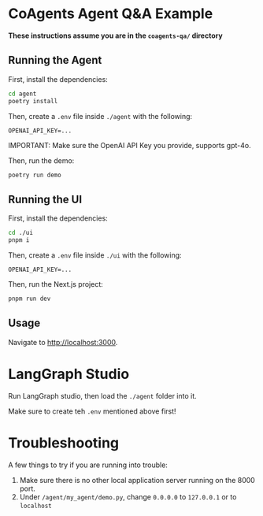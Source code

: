 # CoAgents Agent Q&A Example

**These instructions assume you are in the `coagents-qa/` directory**

## Running the Agent

First, install the dependencies:

```sh
cd agent
poetry install
```

Then, create a `.env` file inside `./agent` with the following:
```
OPENAI_API_KEY=...
```

IMPORTANT:
Make sure the OpenAI API Key you provide, supports gpt-4o.

Then, run the demo:

```sh
poetry run demo
```

## Running the UI

First, install the dependencies:

```sh
cd ./ui
pnpm i
```

Then, create a `.env` file inside `./ui` with the following:
```
OPENAI_API_KEY=...
```

Then, run the Next.js project:

```sh
pnpm run dev
```

## Usage

Navigate to [http://localhost:3000](http://localhost:3000).


# LangGraph Studio

Run LangGraph studio, then load the `./agent` folder into it.

Make sure to create teh `.env` mentioned above first!



# Troubleshooting

A few things to try if you are running into trouble:

1. Make sure there is no other local application server running on the 8000 port.
2. Under `/agent/my_agent/demo.py`, change `0.0.0.0` to `127.0.0.1` or to `localhost`
